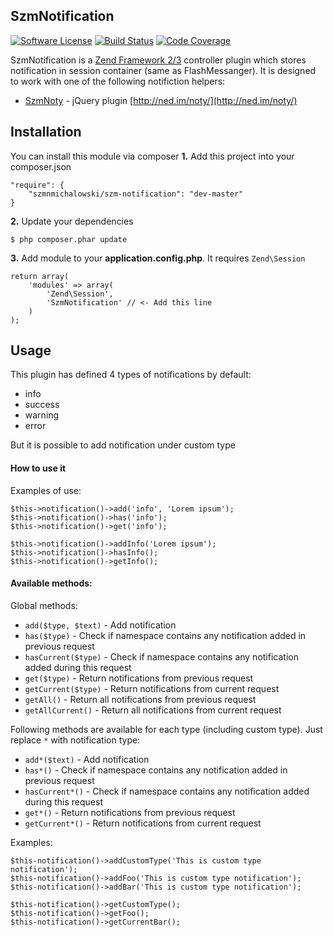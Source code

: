 ## SzmNotification

[![Software License](https://img.shields.io/badge/license-MIT-brightgreen.svg?style=flat-square)](LICENSE)
[![Build Status](https://travis-ci.org/szmnmichalowski/SzmNotification.svg?branch=master)](https://travis-ci.org/szmnmichalowski/SzmNotification)
[![Code Coverage](https://scrutinizer-ci.com/g/szmnmichalowski/SzmNotification/badges/coverage.png?b=develop)](https://scrutinizer-ci.com/g/szmnmichalowski/SzmNotification/?branch=develop)

SzmNotification is a [Zend Framework 2/3](http://framework.zend.com/) controller plugin which stores notification in session container (same as FlashMessanger). 
It is designed to work with one of the following notifiction helpers:
- [SzmNoty](https://github.com/szmnmichalowski/SzmNoty) - jQuery plugin [http://ned.im/noty/](http://ned.im/noty/)

## Installation

You can install this module via composer
**1.** Add this project into your composer.json
```
"require": {
    "szmnmichalowski/szm-notification": "dev-master"
}
```
**2.** Update your dependencies
```
$ php composer.phar update
```

**3.** Add module to your **application.config.php**. It requires `Zend\Session`
```
return array(
    'modules' => array(
        'Zend\Session',
        'SzmNotification' // <- Add this line
    )
);
```

## Usage

This plugin has defined 4 types of notifications by default:
- info
- success
- warning
- error

But it is possible to add notification under custom type

#### How to use it

Examples of use:
```
$this->notification()->add('info', 'Lorem ipsum');
$this->notification()->has('info');
$this->notification()->get('info');

$this->notification()->addInfo('Lorem ipsum');
$this->notification()->hasInfo();
$this->notification()->getInfo();
```

#### Available methods:

Global methods:
- `add($type, $text)` - Add notification 
- `has($type)` - Check if namespace contains any notification added in previous request
- `hasCurrent($type)` - Check if namespace contains any notification added during this request
- `get($type)` - Return notifications from previous request
- `getCurrent($type)` - Return notifications from current request
- `getAll()` - Return all notifications from previous request
- `getAllCurrent()` - Return all notifications from current request

Following methods are available for each type (including custom type). Just replace `*` with notification type:
- `add*($text)` - Add notification
- `has*()` - Check if namespace contains any notification added in previous request
- `hasCurrent*()` - Check if namespace contains any notification added during this request
- `get*()` - Return notifications from previous request
- `getCurrent*()` - Return notifications from current request

Examples:
```
$this-notification()->addCustomType('This is custom type notification');
$this-notification()->addFoo('This is custom type notification');
$this-notification()->addBar('This is custom type notification');

$this-notification()->getCustomType();
$this-notification()->getFoo();
$this-notification()->getCurrentBar();
```